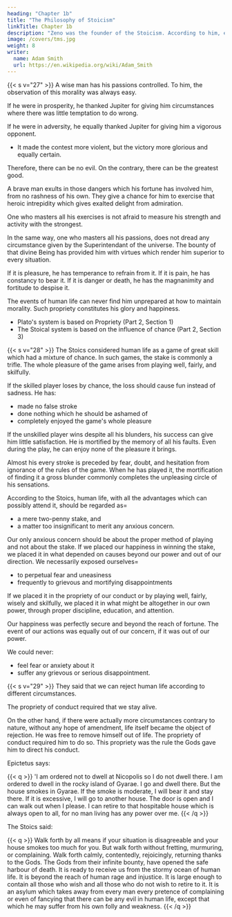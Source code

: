 ```yaml
---
heading: "Chapter 1b"
title: "The Philosophy of Stoicism"
linkTitle: Chapter 1b
description: "Zeno was the founder of the Stoicism. According to him, every animal was by nature recommended to its own care, and endowed with self-love"
image: /covers/tms.jpg
weight: 8
writer:
  name: Adam Smith
  url: https://en.wikipedia.org/wiki/Adam_Smith
---
```



{{< s v="27" >}} A wise man has his passions controlled. To him, the observation of this morality was always easy. 

If he were in prosperity, he thanked Jupiter for giving him circumstances where there was little temptation to do wrong.

If he were in adversity, he equally thanked Jupiter for giving him a vigorous opponent.
- It made the contest more violent, but the victory more glorious and equally certain.

Therefore, there can be no evil. On the contrary, there can be the greatest good. 

A brave man exults in those dangers which his fortune has involved him, from no rashness of his own. They give a chance for him to exercise that heroic intrepidity which gives exalted delight from admiration. 

One who masters all his exercises is not afraid to measure his strength and activity with the strongest.

In the same way, one who masters all his passions, does not dread any circumstance given by the Superintendant of the universe. The bounty of that divine Being has provided him with virtues which render him superior to every situation.

If it is pleasure, he has temperance to refrain from it.
If it is pain, he has constancy to bear it.
If it is danger or death, he has the magnanimity and fortitude to despise it.

The events of human life can never find him unprepared at how to maintain morality. Such propriety constitutes his glory and happiness.
- Plato's system is based on Propriety (Part 2, Section 1) 
- The Stoical system is based on the influence of chance (Part 2, Section 3)


{{< s v="28" >}} The Stoics considered human life as a game of great skill which had a mixture of chance. In such games, the stake is commonly a trifle. The whole pleasure of the game arises from playing well, fairly, and skilfully.

If the skilled player loses by chance, the loss should cause fun instead of sadness. He has:
- made no false stroke
- done nothing which he should be ashamed of
- completely enjoyed the game's whole pleasure

If the unskilled player wins despite all his blunders, his success can give him little satisfaction. He is mortified by the memory of all his faults. Even during the play, he can enjoy none of the pleasure it brings.

Almost his every stroke is preceded by fear, doubt, and hesitation from ignorance of the rules of the game.
When he has played it, the mortification of finding it a gross blunder commonly completes the unpleasing circle of his sensations.

According to the Stoics, human life, with all the advantages which can possibly attend it, should be regarded as= 
- a mere two-penny stake, and
- a matter too insignificant to merit any anxious concern.

Our only anxious concern should be about the proper method of playing and not about the stake. If we placed our happiness in winning the stake, we placed it in what depended on causes beyond our power and out of our direction. We necessarily exposed ourselves= 
- to perpetual fear and uneasiness
- frequently to grievous and mortifying disappointments

If we placed it in the propriety of our conduct or by playing well, fairly, wisely and skilfully, we placed it in what might be altogether in our own power, through proper discipline, education, and attention.

Our happiness was perfectly secure and beyond the reach of fortune.
The event of our actions was equally out of our concern, if it was out of our power.

We could never:
- feel fear or anxiety about it
- suffer any grievous or serious disappointment.

{{< s v="29" >}} They said that we can reject human life according to different circumstances.
<!-- Life was the proper object of choice if there were actually more circumstances agreeable to nature. -->

The propriety of conduct required that we stay alive.

On the other hand, if there were actually more circumstances contrary to nature, without any hope of amendment, life itself became the object of rejection.
He was free to remove himself out of life.
The propriety of conduct required him to do so.
This propriety was the rule the Gods gave him to direct his conduct.

Epictetus says:

{{< q >}}
'I am ordered not to dwell at Nicopolis so I do not dwell there. I am ordered to dwell in the rocky island of Gyarae. I go and dwell there. But the house smokes in Gyarae. If the smoke is moderate, I will bear it and stay there. If it is excessive, I will go to another house. The door is open and I can walk out when I please. I can retire to that hospitable house which is always open to all, for no man living has any power over me.
{{< /q >}}

The Stoics said:

{{< q >}}
Walk forth by all means if your situation is disagreeable and your house smokes too much for you. But walk forth without fretting, murmuring, or complaining. Walk forth calmly, contentedly, rejoicingly, returning thanks to the Gods. The Gods from their infinite bounty, have opened the safe harbour of death. It is ready to receive us from the stormy ocean of human life. It is beyond the reach of human rage and injustice. It is large enough to contain all those who wish and all those who do not wish to retire to it. It is an asylum which takes away from every man every pretence of complaining or even of fancying that there can be any evil in human life, except that which he may suffer from his own folly and weakness.
{{< /q >}}


